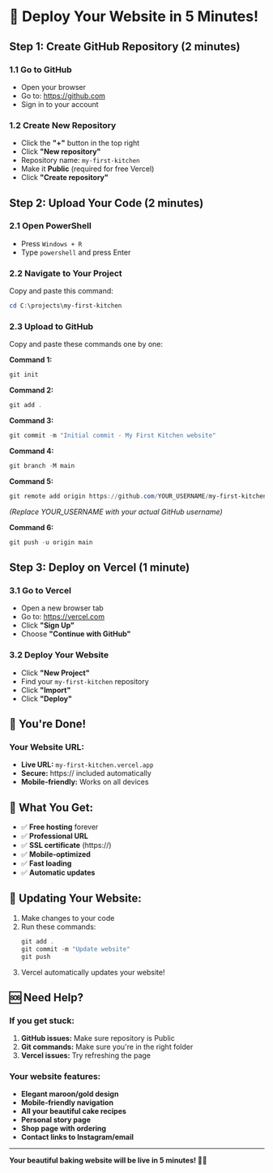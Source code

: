 # 🚀 Deploy Your Website in 5 Minutes!

## Step 1: Create GitHub Repository (2 minutes)

### 1.1 Go to GitHub
- Open your browser
- Go to: https://github.com
- Sign in to your account

### 1.2 Create New Repository
- Click the **"+"** button in the top right
- Click **"New repository"**
- Repository name: `my-first-kitchen`
- Make it **Public** (required for free Vercel)
- Click **"Create repository"**

## Step 2: Upload Your Code (2 minutes)

### 2.1 Open PowerShell
- Press `Windows + R`
- Type `powershell` and press Enter

### 2.2 Navigate to Your Project
Copy and paste this command:
```powershell
cd C:\projects\my-first-kitchen
```

### 2.3 Upload to GitHub
Copy and paste these commands one by one:

**Command 1:**
```powershell
git init
```

**Command 2:**
```powershell
git add .
```

**Command 3:**
```powershell
git commit -m "Initial commit - My First Kitchen website"
```

**Command 4:**
```powershell
git branch -M main
```

**Command 5:**
```powershell
git remote add origin https://github.com/YOUR_USERNAME/my-first-kitchen.git
```
*(Replace YOUR_USERNAME with your actual GitHub username)*

**Command 6:**
```powershell
git push -u origin main
```

## Step 3: Deploy on Vercel (1 minute)

### 3.1 Go to Vercel
- Open a new browser tab
- Go to: https://vercel.com
- Click **"Sign Up"**
- Choose **"Continue with GitHub"**

### 3.2 Deploy Your Website
- Click **"New Project"**
- Find your `my-first-kitchen` repository
- Click **"Import"**
- Click **"Deploy"**

## 🎉 You're Done!

### Your Website URL:
- **Live URL:** `my-first-kitchen.vercel.app`
- **Secure:** https:// included automatically
- **Mobile-friendly:** Works on all devices

## 📱 What You Get:
- ✅ **Free hosting** forever
- ✅ **Professional URL**
- ✅ **SSL certificate** (https://)
- ✅ **Mobile-optimized**
- ✅ **Fast loading**
- ✅ **Automatic updates**

## 🔄 Updating Your Website:
1. Make changes to your code
2. Run these commands:
   ```powershell
   git add .
   git commit -m "Update website"
   git push
   ```
3. Vercel automatically updates your website!

## 🆘 Need Help?

### If you get stuck:
1. **GitHub issues:** Make sure repository is Public
2. **Git commands:** Make sure you're in the right folder
3. **Vercel issues:** Try refreshing the page

### Your website features:
- **Elegant maroon/gold design**
- **Mobile-friendly navigation**
- **All your beautiful cake recipes**
- **Personal story page**
- **Shop page with ordering**
- **Contact links to Instagram/email**

---
**Your beautiful baking website will be live in 5 minutes! 🍰✨** 